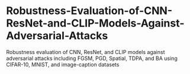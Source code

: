 # Robustness-Evaluation-of-CNN-ResNet-and-CLIP-Models-Against-Adversarial-Attacks
Robustness evaluation of CNN, ResNet, and CLIP models against adversarial attacks including FGSM, PGD, Spatial, TDPA, and BA using CIFAR-10, MNIST, and image-caption datasets

